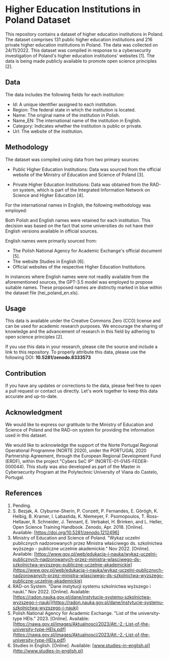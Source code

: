 # Higher Education Institutions in Poland Dataset
This repository contains a dataset of higher education institutions in Poland. The dataset comprises 131 public higher education institutions and 216 private higher education institutions in Poland. The data was collected on 24/11/2022. 
This dataset was compiled in response to a cybersecurity investigation of Poland's higher education institutions' websites [1]. The data is being made publicly available to promote open science principles [2].

## Data

The data includes the following fields for each institution:

- Id: A unique identifier assigned to each institution.
- Region: The federal state in which the institution is located.
- Name: The original name of the institution in Polish.
- Name_EN: The international name of the institution in English.
- Category: Indicates whether the institution is public or private.
- Url: The website of the institution.

## Methodology

The dataset was compiled using data from two primary sources:

- Public Higher Education Institutions: Data was sourced from the official website of the Ministry of Education and Science of Poland [3].

- Private Higher Education Institutions: Data was obtained from the RAD-on system, which is part of the Integrated Information Network on Science and Higher Education [4].

For the international names in English, the following methodology was employed:

Both Polish and English names were retained for each institution. This decision was based on the fact that some universities do not have their English versions available in official sources.

English names were primarily sourced from:
- The Polish National Agency for Academic Exchange's official document [5].
- The website Studies in English [6].
- Official websites of the respective Higher Education Institutions.

In instances where English names were not readily available from the aforementioned sources, the GPT-3.5 model was employed to propose suitable names. These proposed names are distinctly marked in blue within the dataset file (hei_poland_en.xls).

## Usage

This data is available under the Creative Commons Zero (CC0) license and can be used for academic research purposes. We encourage the sharing of knowledge and the advancement of research in this field by adhering to open science principles [2].

If you use this data in your research, please cite the source and include a link to this repository. To properly attribute this data, please use the following DOI:
**10.5281/zenodo.8333573**

## Contribution

If you have any updates or corrections to the data, please feel free to open a pull request or contact us directly. Let's work together to keep this data accurate and up-to-date.

## Acknowledgment

We would like to express our gratitude to the Ministry of Education and Science of Poland and the RAD-on system for providing the information used in this dataset.

We would like to acknowledge the support of the Norte Portugal Regional Operational Programme (NORTE 2020), under the PORTUGAL 2020 Partnership Agreement, through the European Regional Development Fund (ERDF), within the project "Cybers SeC IP" (NORTE-01-0145-FEDER-000044). This study was also developed as part of the Master in Cybersecurity Program at the Polytechnic University of Viana do Castelo, Portugal.

## References

1. Pending.
2. S. Bezjak, A. Clyburne-Sherin, P. Conzett, P. Fernandes, E. Görögh, K. Helbig, B. Kramer, I. Labastida, K. Niemeyer, F. Psomopoulos, T. Ross-Hellauer, R. Schneider, J. Tennant, E. Verbakel, H. Brinken, and L. Heller, Open Science Training Handbook. Zenodo, Apr. 2018. [Online]. Available: [https://doi.org/10.5281/zenodo.1212496]
3. Ministry of Education and Science of Poland. "Wykaz uczelni publicznych nadzorowanych przez Ministra właściwego ds. szkolnictwa wyższego - publiczne uczelnie akademickie." Nov 2022. [Online]. Available: [https://www.gov.pl/web/edukacja-i-nauka/wykaz-uczelni-publicznych-nadzorowanych-przez-ministra-wlasciwego-ds-szkolnictwa-wyzszego-publiczne-uczelnie-akademickie](https://www.gov.pl/web/edukacja-i-nauka/wykaz-uczelni-publicznych-nadzorowanych-przez-ministra-wlasciwego-ds-szkolnictwa-wyzszego-publiczne-uczelnie-akademickie)
4. RAD-on System. "Dane instytucji systemu szkolnictwa wyższego i nauki." Nov 2022. [Online]. Available: [https://radon.nauka.gov.pl/dane/instytucje-systemu-szkolnictwa-wyzszego-i-nauki](https://radon.nauka.gov.pl/dane/instytucje-systemu-szkolnictwa-wyzszego-i-nauki)
5.  Polish National Agency for Academic Exchange. "List of the university-type HEIs." 2023. [Online]. Available: [https://nawa.gov.pl/images/Aktualnosci/2023/Att.-2.-List-of-the-university-type-HEIs.pdf](https://nawa.gov.pl/images/Aktualnosci/2023/Att.-2.-List-of-the-university-type-HEIs.pdf)
6.  Studies in English. [Online]. Available: [www.studies-in-english.pl](http://www.studies-in-english.pl)

